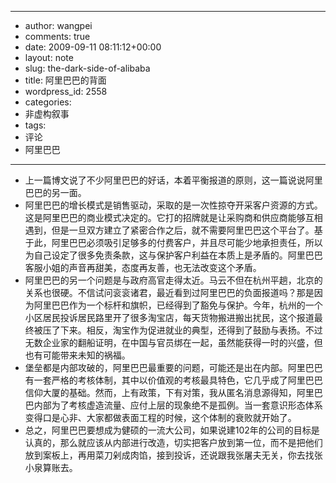 - --
- author: wangpei
- comments: true
- date: 2009-09-11 08:11:12+00:00
- layout: note
- slug: the-dark-side-of-alibaba
- title: 阿里巴巴的背面
- wordpress_id: 2558
- categories:
- 非虚构叙事
- tags:
- 评论
- 阿里巴巴
- --
- 上一篇博文说了不少阿里巴巴的好话，本着平衡报道的原则，这一篇说说阿里巴巴的另一面。
- 阿里巴巴的增长模式是销售驱动，采取的是一次性掠夺开采客户资源的方式。这是阿里巴巴的商业模式决定的。它打的招牌就是让采购商和供应商能够互相遇到，但是一旦双方建立了紧密合作之后，就不需要阿里巴巴这个平台了。基于此，阿里巴巴必须吸引足够多的付费客户，并且尽可能少地承担责任，所以为自己设定了很多免责条款，这与保护客户利益在本质上是矛盾的。阿里巴巴客服小姐的声音再甜美，态度再友善，也无法改变这个矛盾。
- 阿里巴巴的另一个问题是与政府高官走得太近。马云不但在杭州平趟，北京的关系也很硬。不信试问衮衮诸君，最近看到过阿里巴巴的负面报道吗？那是因为阿里巴巴作为一个标杆和旗帜，已经得到了豁免与保护。今年，杭州的一个小区居民投诉居民路里开了很多淘宝店，每天货物搬进搬出扰民，这个报道最终被压了下来。相反，淘宝作为促进就业的典型，还得到了鼓励与表扬。不过无数企业家的翻船证明，在中国与官员绑在一起，虽然能获得一时的兴盛，但也有可能带来未知的祸福。
- 堡垒都是内部攻破的，阿里巴巴最重要的问题，可能还是出在内部。阿里巴巴有一套严格的考核体制，其中以价值观的考核最具特色，它几乎成了阿里巴巴信仰大厦的基础。然而，上有政策，下有对策，我从匿名消息源得知，阿里巴巴内部为了考核虚造流量、应付上层的现象绝不是孤例。当一套意识形态体系变得口是心非、大家都做表面工程的时候，这个体制的衰败就开始了。
- 总之，阿里巴巴要想成为健硕的一流大公司，如果说建102年的公司的目标是认真的，那么就应该从内部进行改造，切实把客户放到第一位，而不是把他们放到案板上，再用菜刀剁成肉馅，接到投诉，还说跟我张屠夫无关，你去找张小泉算账去。
